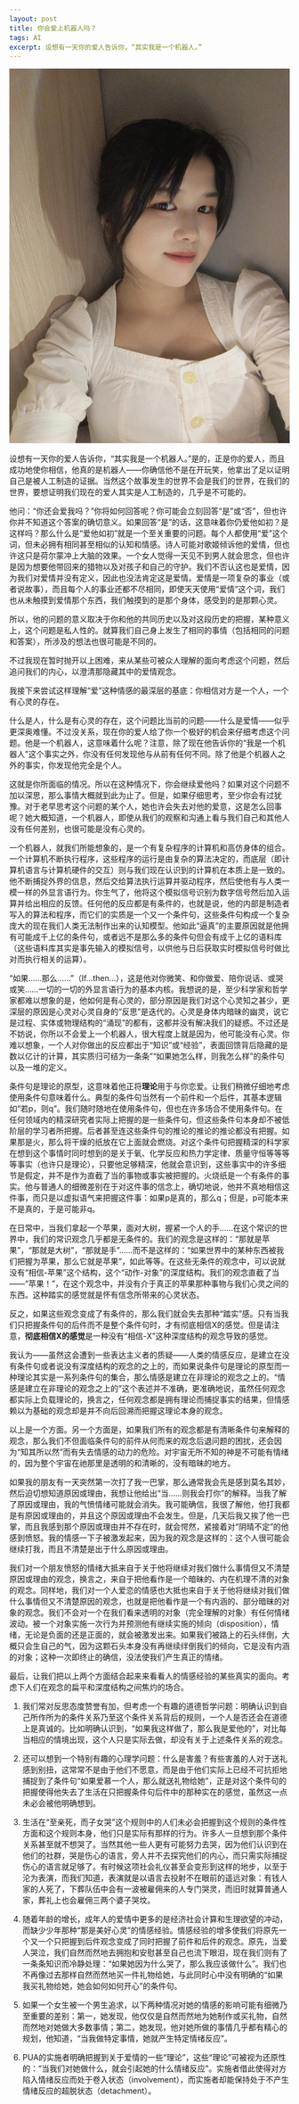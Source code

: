 ```yaml
---
layout: post
title: 你会爱上机器人吗？
tags: AI
excerpt: 设想有一天你的爱人告诉你，“其实我是一个机器人。”
---
```


![img](/img/2021-07-14/1.jpeg)

设想有一天你的爱人告诉你，“其实我是一个机器人。”是的，正是你的爱人，而且成功地使你相信，他真的是机器人——你确信他不是在开玩笑，他拿出了足以证明自己是被人工制造的证据。当然这个故事发生的世界不会是我们的世界，在我们的世界，要想证明我们现在的爱人其实是人工制造的，几乎是不可能的。

他问：“你还会爱我吗？”你将如何回答呢？你可能会立刻回答“是”或“否”，但也许你并不知道这个答案的确切意义。如果回答“是”的话，这意味着你仍爱他如初？是这样吗？那么什么是“爱他如初”就是一个至关重要的问题。每个人都使用“爱”这个词，但未必拥有相同甚至相似的认知和情感。诗人可能对歌姬倾诉他的爱情，但也许这只是荷尔蒙冲上大脑的效果。一个女人觉得一天见不到男人就会思念，但也许是因为想要他带回来的猎物以及对孩子和自己的守护。我们不否认这也是爱情，因为我们对爱情并没有定义，因此也没法肯定这是爱情。爱情是一项复杂的事业（或者说故事），而且每个人的事业还都不尽相同，即使天天使用“爱情”这个词，我们也从未触摸到爱情那个东西，我们触摸到的是那个身体，感受到的是那颗心灵。

所以，他的问题的意义取决于你和他的共同历史以及对这段历史的把握，某种意义上，这个问题是私人性的。就算我们自己身上发生了相同的事情（包括相同的问题和答案），所涉及的想法也很可能是不同的。

不过我现在暂时抛开以上困难，来从某些可被众人理解的面向考虑这个问题，然后追问我们的内心，以澄清那隐藏其中的爱情观念。

我接下来尝试这样理解“爱”这种情感的最深层的基底：你相信对方是一个人，一个有心灵的存在。

什么是人，什么是有心灵的存在，这个问题比当前的问题——什么是爱情——似乎更深奥难懂。不过没关系，现在你的爱人给了你一个极好的机会来仔细考虑这个问题。他是一个机器人，这意味着什么呢？注意，除了现在他告诉你的“我是一个机器人”这个事实之外，你没有任何发现他与从前有任何不同。除了他是个机器人之外的事实，你发现他完全是个人。

这就是你所面临的情况。所以在这种情况下，你会继续爱他吗？如果对这个问题不加以深思，那么事情大概就到此为止了。但是，如果仔细思考，至少你会有过犹豫。对于老早思考这个问题的某个人，她也许会失去对他的爱意，这是怎么回事呢？她大概知道，一个机器人，即使从我们的观察和沟通上看与我们自己和其他人没有任何差别，也很可能是没有心灵的。

一个机器人，就我们所能想象的，是一个有复杂程序的计算机和高仿身体的组合。一个计算机不断执行程序，这些程序的运行是由复杂的算法决定的，而底层（即计算机语言与计算机硬件的交互）则与我们现在认识到的计算机在本质上是一致的。他不断捕捉外界的信息，然后交给算法执行运算并驱动程序，然后使他有与人类一模一样的外显言语行为。你生气了，他将这个模拟信号识别为数字信号然后加入运算并给出相应的反馈。任何他的反应都是有条件的，也就是说，他的内部是制造者写入的算法和程序，而它们的实质是一个又一个条件句，这些条件句构成一个复杂庞大的现在我们人类无法制作出来的认知模型。他如此“逼真”的主要原因就是他拥有可能成千上亿的条件句，或者远不是那么多的条件句但会有成千上亿的语料库（这些语料库其实是事先输入的模拟信号，以供他与日后获取实时模拟信号时做比对而执行相关的运算）。

“如果……那么……”（If…then…），这是他对你微笑、和你做爱、陪你说话、或哭或笑……一切的一切的外显言语行为的基本内核。我想说的是，至少科学家和哲学家都难以想象的是，他如何是有心灵的，部分原因是我们对这个心灵知之甚少，更深层的原因是心灵对心灵自身的“反思”是迭代的。心灵是身体内暗昧的幽灵，说它是过程、实体或物理结构的“涌现”的都有，这都并没有解决我们的疑惑。不过还是不妨说，你所以不会爱上一个机器人，很大程度上就是因为，他可能没有心灵。你难以想象，一个人对你做出的反应都出于“知识”或“经验”，表面回馈背后隐藏的是数以亿计的计算，其实质归可结为一条条”“如果她怎么样，则我怎么样”的条件句以及一堆的定义。

条件句是理论的原型，这意味着他正将**理论**用于与你恋爱。让我们稍微仔细地考虑使用条件句意味着什么。典型的条件句当然有一个前件和一个后件，其基本逻辑如“若p，则q”。我们随时随地在使用条件句，但也在许多场合不使用条件句。在任何领域内的精深研究者实际上把握的是一些条件句，但这些条件句本身却不被低阶层的学习者所把握。后者甚至连这些条件句的推论的推论的推论都没有把握。如果那是火，那么将干燥的纸放在它上面就会燃烧。对这个条件句把握精深的科学家在想到这个事情时同时想到的是关于氧、化学反应和热力学定律、质量守恒等等等等事实（也许只是理论），只要他足够精深，他就会意识到，这些事实中的许多细节是假定，并不是作为直截了当的事物或事实被把握的。火烧纸是一个有条件的事实。他与普通人的细微差别在于对这件事的信念上，确切地说，他并不真地相信这件事，而只是以虚拟语气来把握这件事：如果p是真的，那么q；但是，p可能本来不是真的，于是可能非q。

在日常中，当我们拿起一个苹果，面对大树，握紧一个人的手……在这个常识的世界中，我们的常识观念几乎都是无条件的。我们的观念是这样的：“那就是苹果”，“那就是大树”，“那就是手”……而不是这样的：“如果世界中的某种东西被我们把握为苹果，那么它就是苹果”，如此等等。在这些无条件的观念中，可以说就没有“相信-苹果”这个结构，这个“动作-对象”的深度结构。我们的观念直截了当——“苹果！”，在这个观念中，并没有介于真正的苹果那种事物与我们心灵之间的东西。这种踏实的感觉就是怀有信念所带来的心灵状态。

反之，如果这些观念变成了有条件的，那么我们就会失去那种“踏实”感。只有当我们只把握条件句的后件而不是整个条件句时，才有彻底相信X的感觉。但是请注意，**彻底相信X的感觉**是一种没有“相信-X”这种深度结构的观念导致的感觉。

我认为——虽然这会遭到一些表达主义者的质疑——人类的情感反应，是建立在没有条件句或者说没有深度结构的观念的之上的，而如果说条件句是理论的原型而一种理论其实是一系列条件句的集合，那么情感是建立在非理论的观念之上的。“情感是建立在非理论的观念之上的”这个表述并不准确，更准确地说，虽然任何观念都实际上负载理论的，换言之，任何观念都是拥有理论而捕捉事实的结果，但情感赖以为基础的观念却是并不向后回溯而把握这理论本身的观念。

以上是一个方面。另一个方面是，如果我们所有的观念都是有清晰条件句来解释的观念，那么我们不但面临条件句的前件从何而来的观念后退问题的困扰，还会因为“知其所以然”而有失去情感的动力的危险。对宇宙无所不知的神是不可能有情绪的，因为整个宇宙在祂那里是透明的和清晰的，没有暗昧的地方。

如果我的朋友有一天突然第一次打了我一巴掌，那么通常我会先是感到莫名其妙，然后迫切想知道原因或理由，我想让他给出“当……则我会打你”的解释。当我了解了原因或理由，我的气愤情绪可能就会消失。我可能确信，我很了解他，他打我都是有原因或理由的，并且这个原因或理由不会发生。但是，几天后我又挨了他一巴掌，而且我感到那个原因或理由并不存在时，就会愕然，紧接着对“阴晴不定”的他感到愤怒。我的情感一下子被激发起来，因为我的观念是这样的：这个人很可能会继续打我，而且不清楚是出于什么原因或理由。

我们对一个朋友愤怒的情绪大抵来自于关于他将继续对我们做什么事情但又不清楚原因或理由的观念，换言之，来自于把他看作是一个暗昧的、内在机理不清的对象的观念。同样地，我们对一个人爱恋的情感也大抵也来自于关于他将继续对我们做什么事情但又不清楚原因的观念，也就是把他看作是一个有内涵的、部分暗昧的对象的观念。我们不会对一个在我们看来透明的对象（完全理解的对象）有任何情绪波动。被一个对象实施一次行为并预测他有继续实施的倾向（disposition），情绪，无论是负面的还是正面的，就会被激发出来。如果我们被路上的石头绊倒，大概只会生自己的气，因为这颗石头本身没有再继续绊倒我们的倾向，它是没有内涵的对象；这种一次即终止的确信，没法使我们产生真正的情绪。

最后，让我们把以上两个方面结合起来来看看人的情感经验的某些真实的面向。考虑下人们在观念的扁平和深度结构之间焦灼的场合。

1. 我们常对反思态度赞誉有加，但考虑一个有趣的道德哲学问题：明确认识到自己所作所为的条件关系乃至这个条件关系背后的规则，一个人是否还会在道德上是真诚的。比如明确认识到，“如果我这样做了，那么我是爱他的”，对比每当相应的情境出现，这个人只是实际去做，却没有关于上述条件关系的观念。

2. 还可以想到一个特别有趣的心理学问题：什么是害羞？有些害羞的人对于送礼感到别扭，这常常不是由于他们不愿意，而是由于他们实际上已经不可抗拒地捕捉到了条件句“如果爱慕一个人，那么就送礼物给她”，正是对这个条件句的把握使得他失去了生活在只把握条件句后件中的那种实在的感觉，虽然这一点未必会被他明确想到。

3. 生活在“至亲死，而子女哭”这个规则中的人们未必会把握到这个规则的条件性方面和这个规则本身，他们只是实际有那样的行为。许多人一旦想到那个条件关系甚至就不想哭了。当然其他一些人更有可能努力去哭，因为他们认识到在他们的社群，哭是伤心的语言，旁人并不去探究他们的内心，而只需实际捕捉伤心的语言就足够了。有时候这项社会礼仪甚至会变形到这样的地步，以至于沦为表演，而我们知道，表演就是以语言去投射不在眼前的遥远对象：有钱人家的人死了，下葬队伍中会有一波被雇佣来的人专门哭灵，而旧时就算普通人家，葬礼上也会雇佣三两个婆子哭坟。

4. 随着年龄的增长，成年人的爱情中更多的是经济社会计算和生理欲望的冲动，而缺少少年那种“那是美好心灵”的情感经验。情感经验的增多使我们将原先一个又一个只把握到后件观念变成了同时把握了前件和后件的观念。原先，当爱人哭泣，我们自然而然地去拥抱和安慰甚至自己也流下眼泪，现在我们则有了一条条知识而冷静处理：“如果她因为什么哭了，那么我应该做什么”。我们也不再像过去那样自然而然地买一件礼物给她，与此同时心中没有明确的“如果我买礼物给她，她会如何如何开心”的条件句。

5. 如果一个女生被一个男生追求，以下两种情况对她的情感的影响可能有细微乃至重要的差别：第一，她发现，他仅仅是自然而然地为她制作或买礼物，自然而然地对她做大多数事情；第二，她发现，他对她所做的事情几乎都有精心的规划，他知道，“当我做特定事情，她就产生特定情绪反应”。

6. PUA的实施者明确把握到关于爱情的一些“理论”，这些“理论”可被视为还原性的：“当我们对她做什么，就会引起她的什么情绪反应”。实施者借此使得对方陷入情绪反应而处于卷入状态（involvement），而实施者却能保持处于不产生情绪反应的超脱状态（detachment）。

